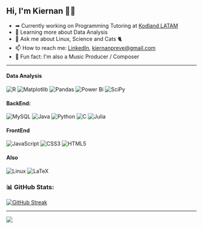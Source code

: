 ## Hi, I'm Kiernan 👋🏻

- ➡ Currently working on Programming Tutoring at [Kodland LATAM](https://kodland.org/)
- 🔎 Learning more about Data Analysis
- 💬 Ask me about Linux, Science and Cats 🐈
- 📫 How to reach me: [LinkedIn](https://www.linkedin.com/in/kierprev/), kiernanpreve@gmail.com
- 🎼 Fun fact: I'm also a Music Producer / Composer

---

#### Data Analysis
![R](https://img.shields.io/badge/r-%23276DC3.svg?style=for-the-badge&logo=r&logoColor=white)
 ![Matplotlib](https://img.shields.io/badge/Matplotlib-%23ffffff.svg?style=for-the-badge&logo=Matplotlib&logoColor=black)
 ![Pandas](https://img.shields.io/badge/pandas-%23150458.svg?style=for-the-badge&logo=pandas&logoColor=white)
 ![Power Bi](https://img.shields.io/badge/power_bi-F2C811?style=for-the-badge&logo=powerbi&logoColor=black)
 ![SciPy](https://img.shields.io/badge/SciPy-%230C55A5.svg?style=for-the-badge&logo=scipy&logoColor=%white)

#### BackEnd:
![MySQL](https://img.shields.io/badge/mysql-4479A1.svg?style=for-the-badge&logo=mysql&logoColor=white)
![Java](https://img.shields.io/badge/java-%23ED8B00.svg?style=for-the-badge&logo=openjdk&logoColor=white)
![Python](https://img.shields.io/badge/python-3670A0?style=for-the-badge&logo=python&logoColor=ffdd54)
![C](https://img.shields.io/badge/c-%2300599C.svg?style=for-the-badge&logo=c&logoColor=white)
![Julia](https://img.shields.io/badge/-Julia-9558B2?style=for-the-badge&logo=julia&logoColor=white)


#### FrontEnd
![JavaScript](https://img.shields.io/badge/javascript-%23323330.svg?style=for-the-badge&logo=javascript&logoColor=%23F7DF1E)
![CSS3](https://img.shields.io/badge/css3-%231572B6.svg?style=for-the-badge&logo=css3&logoColor=white)
![HTML5](https://img.shields.io/badge/html5-%23E34F26.svg?style=for-the-badge&logo=html5&logoColor=white)

#### Also
![Linux](https://img.shields.io/badge/Linux-FCC624?style=for-the-badge&logo=linux&logoColor=black)
![LaTeX](https://img.shields.io/badge/latex-%23008080.svg?style=for-the-badge&logo=latex&logoColor=white)




### 📊 GitHub Stats:
[![GitHub Streak](https://github-readme-streak-stats.herokuapp.com?user=KierPrev&theme=shadow-blue&hide_border=true&date_format=j%20M%5B%20Y%5D&card_width=300&hide_current_streak=true&hide_longest_streak=true)](https://git.io/streak-stats)

---
[![](https://visitcount.itsvg.in/api?id=KierPrev&label=visits&color=3&icon=0&pretty=true)](https://visitcount.itsvg.in)
